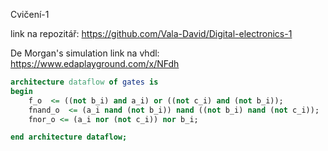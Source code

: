 Cvičení-1

link na repozitář:
https://github.com/Vala-David/Digital-electronics-1


De Morgan's simulation
link na vhdl:
https://www.edaplayground.com/x/NFdh

```vhdl
architecture dataflow of gates is
begin
    f_o  <= ((not b_i) and a_i) or ((not c_i) and (not b_i));
    fnand_o  <= (a_i nand (not b_i)) nand ((not b_i) nand (not c_i));
    fnor_o <= (a_i nor (not c_i)) nor b_i;

end architecture dataflow;
```









